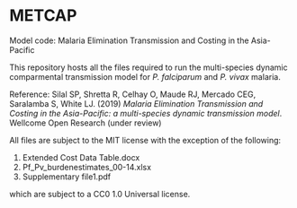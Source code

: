 # METCAP
Model code: Malaria Elimination Transmission and Costing in the Asia-Pacific

This repository hosts all the files required to run the multi-species dynamic comparmental transmission model for *P. falciparum* and *P. vivax* malaria.

Reference: Silal SP, Shretta R, Celhay O, Maude RJ, Mercado CEG, Saralamba S, White LJ. (2019) *Malaria Elimination Transmission and Costing in the Asia-Pacific: a multi-species dynamic transmission model*. Wellcome Open Research (under review)

All files are subject to the MIT license with the exception of the following: 
1. Extended Cost Data Table.docx
2. Pf_Pv_burdenestimates_00-14.xlsx
3. Supplementary file1.pdf

which are subject to a CC0 1.0 Universal license. 
